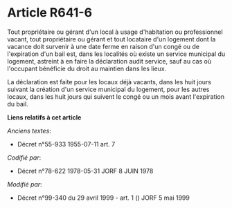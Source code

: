 # Article R641-6

Tout propriétaire ou gérant d'un local à usage d'habitation ou professionnel vacant, tout propriétaire ou gérant et tout
locataire d'un logement dont la vacance doit survenir à une date ferme en raison d'un congé ou de l'expiration d'un bail est,
dans les localités où existe un service municipal du logement, astreint à en faire la déclaration audit service, sauf au cas
où l'occupant bénéficie du droit au maintien dans les lieux.

La déclaration est faite pour les locaux déjà vacants, dans les huit jours suivant la création d'un service municipal du
logement, pour les autres locaux, dans les huit jours qui suivent le congé ou un mois avant l'expiration du bail.

**Liens relatifs à cet article**

_Anciens textes_:

  - Décret n°55-933 1955-07-11 art. 7

_Codifié par_:

  - Décret n°78-622 1978-05-31 JORF 8 JUIN 1978

_Modifié par_:

  - Décret n°99-340 du 29 avril 1999 - art. 1 () JORF 5 mai 1999
